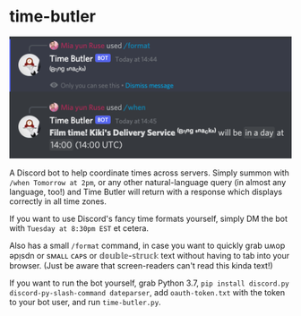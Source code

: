 # time-butler

<!-- This bot isn't online just yet, don't invite it!
<p align="center">
    Discord bot to help coordinate events across timezones
    <a href="https://discord.com/api/oauth2/authorize?client_id=885905884650274857&permissions=0&scope=bot%20applications.commands">
        <img src="https://img.shields.io/badge/Discord-Invite%20bot%20to%20server-5865F2"
            alt="Invite Discord bot to server"></a>
</p>
-->

![Screenshot of the bot in use.](screenshot.png)

A Discord bot to help coordinate times across servers. Simply summon with `/when Tomorrow at 2pm`, or any other natural-language query (in almost any language, too!) and Time Butler will return with a response which displays correctly in all time zones.

If you want to use Discord's fancy time formats yourself, simply DM the bot with `Tuesday at 8:30pm EST` et cetera.

Also has a small `/format` command, in case you want to quickly grab uʍop ǝpᴉsdn or sᴍᴀʟʟ ᴄᴀᴘs or 𝕕𝕠𝕦𝕓𝕝𝕖-𝕤𝕥𝕣𝕦𝕔𝕜 text without having to tab into your browser. (Just be aware that screen-readers can't read this kinda text!)

If you want to run the bot yourself, grab Python 3.7, `pip install discord.py discord-py-slash-command dateparser`, add `oauth-token.txt` with the token to your bot user, and run `time-butler.py`.